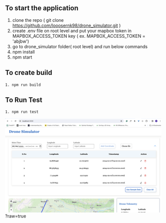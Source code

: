 
## To start the application
   1.  clone the repo ( git clone https://github.com/looosernk98/drone_simulator.git )
   2. create .env file on root level and put your mapbox token in MAPBOX_ACCESS_TOKEN key ( ex. MAPBOX_ACCESS_TOKEN = 'abjbw')
   3. go to drone_simulator folder( root level) and run below commands
   4.  npm install
   5.  npm start

   ## To create build
    1. npm run build

   ## To Run Test
    1. npm run test


![alt text](https://github.com/looosernk98/drone_simulator/blob/master/src/assets/images/image-1.png)?raw=true
